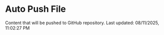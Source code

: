 # Auto Push File

Content that will be pushed to GitHub repository.
Last updated: 08/11/2025, 11:02:27 PM